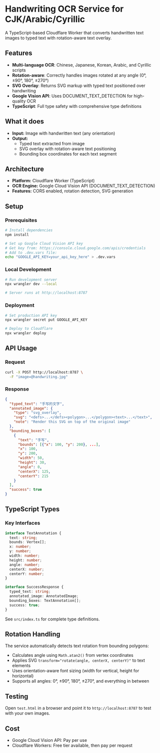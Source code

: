 # Handwriting OCR Service for CJK/Arabic/Cyrillic

A TypeScript-based Cloudflare Worker that converts handwritten text images to typed text with rotation-aware text overlay.

## Features
- **Multi-language OCR**: Chinese, Japanese, Korean, Arabic, and Cyrillic scripts
- **Rotation-aware**: Correctly handles images rotated at any angle (0°, ±90°, 180°, ±270°)
- **SVG Overlay**: Returns SVG markup with typed text positioned over handwriting
- **Google Vision API**: Uses DOCUMENT_TEXT_DETECTION for high-quality OCR
- **TypeScript**: Full type safety with comprehensive type definitions

## What it does
- **Input:** Image with handwritten text (any orientation)
- **Output:**
  - Typed text extracted from image
  - SVG overlay with rotation-aware text positioning
  - Bounding box coordinates for each text segment

## Architecture
- **Platform:** Cloudflare Worker (TypeScript)
- **OCR Engine:** Google Cloud Vision API (DOCUMENT_TEXT_DETECTION)
- **Features:** CORS enabled, rotation detection, SVG generation

## Setup

### Prerequisites
```bash
# Install dependencies
npm install

# Set up Google Cloud Vision API key
# Get key from: https://console.cloud.google.com/apis/credentials
# Add to .dev.vars file:
echo "GOOGLE_API_KEY=your_api_key_here" > .dev.vars
```

### Local Development
```bash
# Run development server
npx wrangler dev --local

# Server runs at http://localhost:8787
```

### Deployment
```bash
# Set production API key
npx wrangler secret put GOOGLE_API_KEY

# Deploy to Cloudflare
npx wrangler deploy
```

## API Usage

### Request
```bash
curl -X POST http://localhost:8787 \
  -F "image=@handwriting.jpg"
```

### Response
```json
{
  "typed_text": "手写的文字",
  "annotated_image": {
    "type": "svg_overlay",
    "svg": "<defs>...</defs><polygon>...</polygon><text>...</text>",
    "note": "Render this SVG on top of the original image"
  },
  "bounding_boxes": [
    {
      "text": "手写",
      "bounds": [{"x": 100, "y": 200}, ...],
      "x": 100,
      "y": 200,
      "width": 50,
      "height": 30,
      "angle": 0,
      "centerX": 125,
      "centerY": 215
    }
  ],
  "success": true
}
```

## TypeScript Types

### Key Interfaces
```typescript
interface TextAnnotation {
  text: string;
  bounds: Vertex[];
  x: number;
  y: number;
  width: number;
  height: number;
  angle: number;
  centerX: number;
  centerY: number;
}

interface SuccessResponse {
  typed_text: string;
  annotated_image: AnnotatedImage;
  bounding_boxes: TextAnnotation[];
  success: true;
}
```

See `src/index.ts` for complete type definitions.

## Rotation Handling

The service automatically detects text rotation from bounding polygons:
- Calculates angle using `Math.atan2()` from vertex coordinates
- Applies SVG `transform="rotate(angle, centerX, centerY)"` to text elements
- Uses orientation-aware font sizing (width for vertical, height for horizontal)
- Supports all angles: 0°, ±90°, 180°, ±270°, and everything in between

## Testing
Open `test.html` in a browser and point it to `http://localhost:8787` to test with your own images.

## Cost
- Google Cloud Vision API: Pay per use
- Cloudflare Workers: Free tier available, then pay per request
